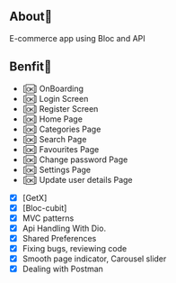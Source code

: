 ## About🤠
E-commerce app using Bloc and API

## Benfit👻
- [🆗] OnBoarding
- [🆗] Login Screen
- [🆗] Register Screen
- [🆗] Home Page
- [🆗] Categories Page
- [🆗] Search Page
- [🆗] Favourites Page
- [🆗] Change password Page
- [🆗] Settings Page
- [🆗] Update user details Page
- [x] [GetX]
- [x] [Bloc-cubit]
- [x] MVC patterns
- [x] Api Handling With Dio.
- [x] Shared Preferences
- [x] Fixing bugs, reviewing code 
- [x] Smooth page indicator, Carousel slider
- [x] Dealing with Postman
